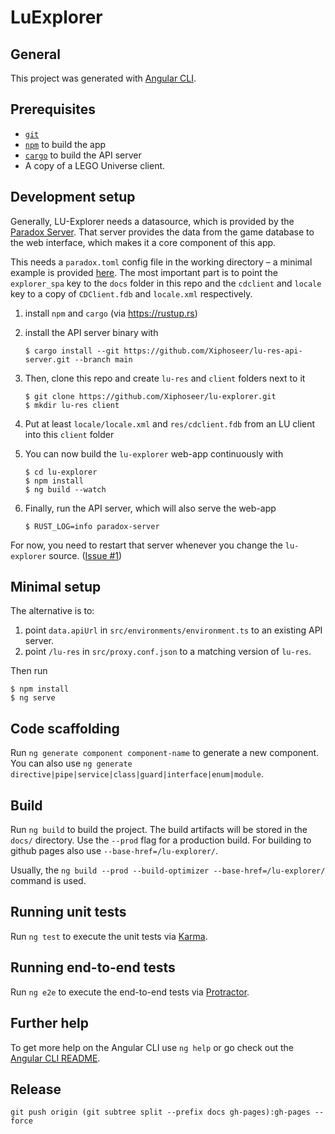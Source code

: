 # LuExplorer

## General

This project was generated with [Angular CLI](https://github.com/angular/angular-cli).

## Prerequisites

- [`git`](https://git-scm.com/)
- [`npm`](https://npmjs.com) to build the app
- [`cargo`](https://doc.rust-lang.org/cargo/) to build the API server
- A copy of a LEGO Universe client.

## Development setup

Generally, LU-Explorer needs a datasource, which is provided by the [Paradox Server](https://github.com/xiphoseer/lu-res-api-server). That server provides the data from the game database to the web interface, which makes it a core
component of this app.

This needs a `paradox.toml` config file in the working directory – a minimal example is provided [here](https://github.com/Xiphoseer/lu-explorer/blob/main/paradox.toml). The most important part is to point the `explorer_spa` key to the `docs` folder in this repo and the `cdclient` and `locale` key to a copy of `CDClient.fdb` and `locale.xml` respectively.

1. install `npm` and `cargo` (via <https://rustup.rs>)
2. install the API server binary with

   ```shell
   $ cargo install --git https://github.com/Xiphoseer/lu-res-api-server.git --branch main
   ```
3. Then, clone this repo and create `lu-res` and `client` folders next to it

   ```shell
   $ git clone https://github.com/Xiphoseer/lu-explorer.git
   $ mkdir lu-res client
   ```
4. Put at least `locale/locale.xml` and `res/cdclient.fdb` from an LU client into this `client` folder
5. You can now build the `lu-explorer` web-app continuously with
   ```shell
   $ cd lu-explorer
   $ npm install
   $ ng build --watch
   ```
6. Finally, run the API server, which will also serve the web-app
   ```shell
   $ RUST_LOG=info paradox-server
   ```

For now, you need to restart that server whenever you change the `lu-explorer` source.
([Issue #1](https://github.com/Xiphoseer/lu-res-api-server/issues/1))

## Minimal setup

The alternative is to:

1. point `data.apiUrl` in `src/environments/environment.ts` to an existing API server.
2. point `/lu-res` in `src/proxy.conf.json` to a matching version of `lu-res`.

Then run

```shell
$ npm install
$ ng serve
```

## Code scaffolding

Run `ng generate component component-name` to generate a new component. You can also use `ng generate directive|pipe|service|class|guard|interface|enum|module`.

## Build

Run `ng build` to build the project. The build artifacts will be stored in the `docs/` directory. Use the `--prod` flag for a production build. For building to github pages also use `--base-href=/lu-explorer/`.

Usually, the `ng build --prod --build-optimizer --base-href=/lu-explorer/` command is used.

## Running unit tests

Run `ng test` to execute the unit tests via [Karma](https://karma-runner.github.io).

## Running end-to-end tests

Run `ng e2e` to execute the end-to-end tests via [Protractor](http://www.protractortest.org/).

## Further help

To get more help on the Angular CLI use `ng help` or go check out the [Angular CLI README](https://github.com/angular/angular-cli/blob/master/README.md).

## Release

`git push origin (git subtree split --prefix docs gh-pages):gh-pages --force`
